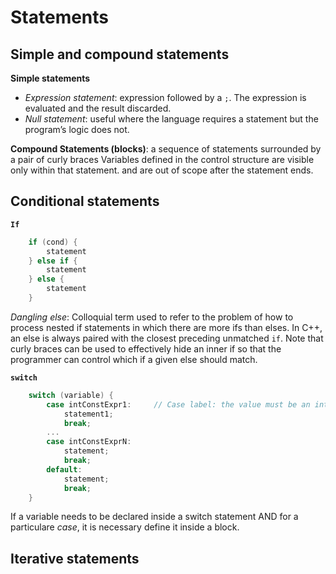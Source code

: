 # Statements

## Simple and compound statements

**Simple statements**
* *Expression statement*: expression followed by a `;`. The expression is evaluated and the result discarded.
* *Null statement*: useful where the language requires a statement but the program’s logic does not.

**Compound Statements (blocks)**: a sequence of statements surrounded by a pair of curly braces Variables defined in the control structure are visible only within that statement. and are out of scope after the statement ends.

## Conditional statements

**`If`**

```c++
	if (cond) {
		statement
	} else if {
		statement 
	} else {
		statement
	}
```

*Dangling else*: Colloquial term used to refer to the problem of how to process nested if statements in which there are more ifs than elses. In C++, an else is
always paired with the closest preceding unmatched `if`. Note that curly braces can be used to effectively hide an inner if so that the programmer can control
which if a given else should match.

**`switch`**

```c++
	switch (variable) {
		case intConstExpr1: 	// Case label: the value must be an integral constant expression
			statement1;
			break;
		...
		case intConstExprN:
			statement;
			break;
		default:
			statement;
			break;
	}
```

If a variable needs to be declared inside a switch statement AND for a particulare *case*, it is necessary define it inside a block.

## Iterative statements




